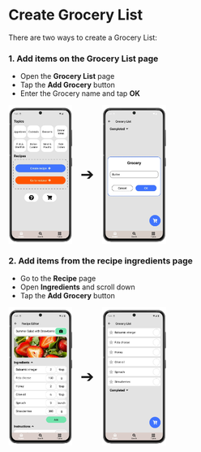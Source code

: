 # Create Grocery List

There are two ways to create a Grocery List:  

### 1. Add items on the **Grocery List** page  
  - Open the **Grocery List** page
  - Tap the **Add Grocery** button
  - Enter the Grocery name and tap **OK**

<div style="display: flex; gap: 16px; align-items: center;">
  <img src="img/main_screen.webp" style="width:25%; vertical-align: middle;">
  <span style="font-size: 2rem; vertical-align: middle;">➔</span>
  <img src="img/grocery_list_3.webp" style="width:25%; vertical-align: middle;">
</div>
  
### 2. Add items from the recipe ingredients page
  - Go to the **Recipe** page
  - Open **Ingredients** and scroll down
  - Tap the **Add Grocery** button

<div style="display: flex; gap: 16px; align-items: center;">
  <img src="img/recipe_ingredients_1.webp" style="width:25%; vertical-align: middle;">
  <span style="font-size: 2rem; vertical-align: middle;">➔</span>
  <img src="img/grocery_list_1.webp" style="width:25%; vertical-align: middle;">
</div>
